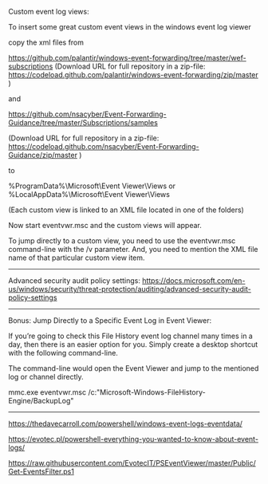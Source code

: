 Custom event log views:

To insert some great custom event views in the windows event log viewer 

copy the xml files from

https://github.com/palantir/windows-event-forwarding/tree/master/wef-subscriptions
(Download URL for full repository in a zip-file: https://codeload.github.com/palantir/windows-event-forwarding/zip/master )

and 

https://github.com/nsacyber/Event-Forwarding-Guidance/tree/master/Subscriptions/samples

(Download URL for full repository in a zip-file: https://codeload.github.com/nsacyber/Event-Forwarding-Guidance/zip/master )

to

%ProgramData%\Microsoft\Event Viewer\Views
or
%LocalAppData%\Microsoft\Event Viewer\Views

(Each custom view is linked to an XML file located in one of the folders)

Now start 
eventvwr.msc
and the custom views will appear.

To jump directly to a custom view, 
you need to use the eventvwr.msc command-line with the /v parameter. And, you need to mention the XML file name of that particular custom view item.

-----------------

Advanced security audit policy settings:
https://docs.microsoft.com/en-us/windows/security/threat-protection/auditing/advanced-security-audit-policy-settings

------------------------------------

Bonus:
Jump Directly to a Specific Event Log in Event Viewer:

If you’re going to check this File History event log channel many times in a day, then there is an easier option for you. 
Simply create a desktop shortcut with the following command-line.

The command-line would open the Event Viewer and jump to the mentioned log or channel directly.

mmc.exe eventvwr.msc /c:"Microsoft-Windows-FileHistory-Engine/BackupLog"


--------------------------------------------------


https://thedavecarroll.com/powershell/windows-event-logs-eventdata/

https://evotec.pl/powershell-everything-you-wanted-to-know-about-event-logs/

https://raw.githubusercontent.com/EvotecIT/PSEventViewer/master/Public/Get-EventsFilter.ps1


